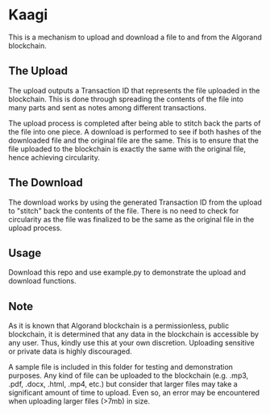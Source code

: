 # Kaagi
This is a mechanism to upload and download a file to and from the Algorand blockchain.

## The Upload
The upload outputs a Transaction ID that represents the file uploaded
in the blockchain. This is done through spreading the contents of the file into 
many parts and sent as notes among different transactions. 

The upload process is completed after being able to stitch back the parts of the 
file into one piece. A download is performed to see if both hashes of the downloaded file
and the original file are the same. This is to ensure that the file uploaded 
to the blockchain is exactly the same with the original file, hence achieving circularity.

## The Download
The download works by using the generated Transaction ID from the upload to 
"stitch" back the contents of the file. There is no need to check for circularity 
as the file was finalized to be the same as the original file in the upload process.

## Usage
Download this repo and use example.py to demonstrate the upload and download functions.

## Note
As it is known that Algorand blockchain is a permissionless, public blockchain,
it is determined that any data in the blockchain is accessible by any user. Thus,
kindly use this at your own discretion. Uploading sensitive or private data is 
highly discouraged. 

A sample file is included in this folder for testing and demonstration 
purposes. Any kind of file can be uploaded to the blockchain (e.g. .mp3, .pdf, .docx, 
.html, .mp4, etc.) but consider that larger files may take a significant amount of time 
to upload. Even so, an error may be encountered when uploading larger files (>7mb) in size.
